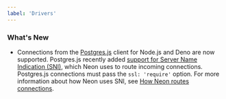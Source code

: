```yaml
---
label: 'Drivers'
---
```


### What's New

- Connections from the [Postgres.js](https://github.com/porsager/postgres) client for Node.js and Deno are now supported. Postgres.js recently added [support for Server Name Indication (SNI)](https://github.com/porsager/postgres/commit/498f2aec9fa2abe7da548865abffb148ba438946), which Neon uses to route incoming connections. Postgres.js connections must pass the `ssl: 'require'` option. For more information about how Neon uses SNI, see [How Neon routes connections](/docs/connect/connection-errors#how-neon-routes-connections).
